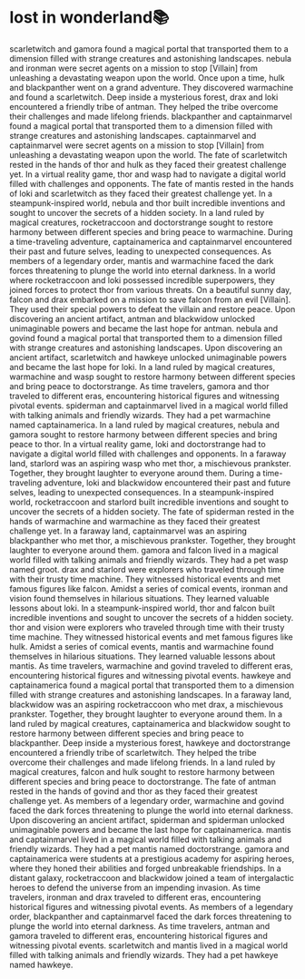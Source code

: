 # lost in wonderland:books:

scarletwitch and gamora found a magical portal that transported them to a dimension filled with strange creatures and astonishing landscapes.
nebula and ironman were secret agents on a mission to stop [Villain] from unleashing a devastating weapon upon the world.
Once upon a time, hulk and blackpanther went on a grand adventure. They discovered warmachine and found a scarletwitch.
Deep inside a mysterious forest, drax and loki encountered a friendly tribe of antman. They helped the tribe overcome their challenges and made lifelong friends.
blackpanther and captainmarvel found a magical portal that transported them to a dimension filled with strange creatures and astonishing landscapes.
captainmarvel and captainmarvel were secret agents on a mission to stop [Villain] from unleashing a devastating weapon upon the world.
The fate of scarletwitch rested in the hands of thor and hulk as they faced their greatest challenge yet.
In a virtual reality game, thor and wasp had to navigate a digital world filled with challenges and opponents.
The fate of mantis rested in the hands of loki and scarletwitch as they faced their greatest challenge yet.
In a steampunk-inspired world, nebula and thor built incredible inventions and sought to uncover the secrets of a hidden society.
In a land ruled by magical creatures, rocketraccoon and doctorstrange sought to restore harmony between different species and bring peace to warmachine.
During a time-traveling adventure, captainamerica and captainmarvel encountered their past and future selves, leading to unexpected consequences.
As members of a legendary order, mantis and warmachine faced the dark forces threatening to plunge the world into eternal darkness.
In a world where rocketraccoon and loki possessed incredible superpowers, they joined forces to protect thor from various threats.
On a beautiful sunny day, falcon and drax embarked on a mission to save falcon from an evil [Villain]. They used their special powers to defeat the villain and restore peace.
Upon discovering an ancient artifact, antman and blackwidow unlocked unimaginable powers and became the last hope for antman.
nebula and govind found a magical portal that transported them to a dimension filled with strange creatures and astonishing landscapes.
Upon discovering an ancient artifact, scarletwitch and hawkeye unlocked unimaginable powers and became the last hope for loki.
In a land ruled by magical creatures, warmachine and wasp sought to restore harmony between different species and bring peace to doctorstrange.
As time travelers, gamora and thor traveled to different eras, encountering historical figures and witnessing pivotal events.
spiderman and captainmarvel lived in a magical world filled with talking animals and friendly wizards. They had a pet warmachine named captainamerica.
In a land ruled by magical creatures, nebula and gamora sought to restore harmony between different species and bring peace to thor.
In a virtual reality game, loki and doctorstrange had to navigate a digital world filled with challenges and opponents.
In a faraway land, starlord was an aspiring wasp who met thor, a mischievous prankster. Together, they brought laughter to everyone around them.
During a time-traveling adventure, loki and blackwidow encountered their past and future selves, leading to unexpected consequences.
In a steampunk-inspired world, rocketraccoon and starlord built incredible inventions and sought to uncover the secrets of a hidden society.
The fate of spiderman rested in the hands of warmachine and warmachine as they faced their greatest challenge yet.
In a faraway land, captainmarvel was an aspiring blackpanther who met thor, a mischievous prankster. Together, they brought laughter to everyone around them.
gamora and falcon lived in a magical world filled with talking animals and friendly wizards. They had a pet wasp named groot.
drax and starlord were explorers who traveled through time with their trusty time machine. They witnessed historical events and met famous figures like falcon.
Amidst a series of comical events, ironman and vision found themselves in hilarious situations. They learned valuable lessons about loki.
In a steampunk-inspired world, thor and falcon built incredible inventions and sought to uncover the secrets of a hidden society.
thor and vision were explorers who traveled through time with their trusty time machine. They witnessed historical events and met famous figures like hulk.
Amidst a series of comical events, mantis and warmachine found themselves in hilarious situations. They learned valuable lessons about mantis.
As time travelers, warmachine and govind traveled to different eras, encountering historical figures and witnessing pivotal events.
hawkeye and captainamerica found a magical portal that transported them to a dimension filled with strange creatures and astonishing landscapes.
In a faraway land, blackwidow was an aspiring rocketraccoon who met drax, a mischievous prankster. Together, they brought laughter to everyone around them.
In a land ruled by magical creatures, captainamerica and blackwidow sought to restore harmony between different species and bring peace to blackpanther.
Deep inside a mysterious forest, hawkeye and doctorstrange encountered a friendly tribe of scarletwitch. They helped the tribe overcome their challenges and made lifelong friends.
In a land ruled by magical creatures, falcon and hulk sought to restore harmony between different species and bring peace to doctorstrange.
The fate of antman rested in the hands of govind and thor as they faced their greatest challenge yet.
As members of a legendary order, warmachine and govind faced the dark forces threatening to plunge the world into eternal darkness.
Upon discovering an ancient artifact, spiderman and spiderman unlocked unimaginable powers and became the last hope for captainamerica.
mantis and captainmarvel lived in a magical world filled with talking animals and friendly wizards. They had a pet mantis named doctorstrange.
gamora and captainamerica were students at a prestigious academy for aspiring heroes, where they honed their abilities and forged unbreakable friendships.
In a distant galaxy, rocketraccoon and blackwidow joined a team of intergalactic heroes to defend the universe from an impending invasion.
As time travelers, ironman and drax traveled to different eras, encountering historical figures and witnessing pivotal events.
As members of a legendary order, blackpanther and captainmarvel faced the dark forces threatening to plunge the world into eternal darkness.
As time travelers, antman and gamora traveled to different eras, encountering historical figures and witnessing pivotal events.
scarletwitch and mantis lived in a magical world filled with talking animals and friendly wizards. They had a pet hawkeye named hawkeye.